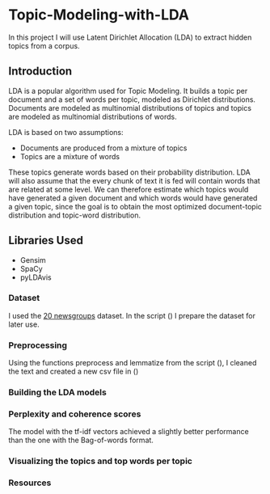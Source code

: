 # Topic-Modeling-with-LDA

In this project I will use Latent Dirichlet Allocation (LDA) to extract hidden topics from a corpus.

## Introduction

LDA is a popular algorithm used for Topic Modeling. It builds a topic per document and a set of words per topic, modeled as Dirichlet distributions. Documents are modeled as multinomial distributions of topics and topics are modeled as multinomial distributions of words.

LDA is based on two assumptions:

- Documents are produced from a mixture of topics
- Topics are a mixture of words

These topics generate words based on their probability distribution. LDA will also assume that the every chunk of text it is fed will contain words that are related at some level. We can therefore estimate which topics would have generated a given document and which words would have generated a given topic, since the goal is to obtain the most optimized document-topic distribution and topic-word distribution.

## Libraries Used

- Gensim
- SpaCy
- pyLDAvis

### Dataset

I used the [20 newsgroups](http://qwone.com/~jason/20Newsgroups/) dataset. In the script () I prepare the dataset for later use.

### Preprocessing

Using the functions preprocess and lemmatize from the script (), I cleaned the text and created a new csv file in ()

### Building the LDA models

### Perplexity and coherence scores

The model with the tf-idf vectors achieved a slightly better performance than the one with the Bag-of-words format.

### Visualizing the topics and top words per topic

### Resources

